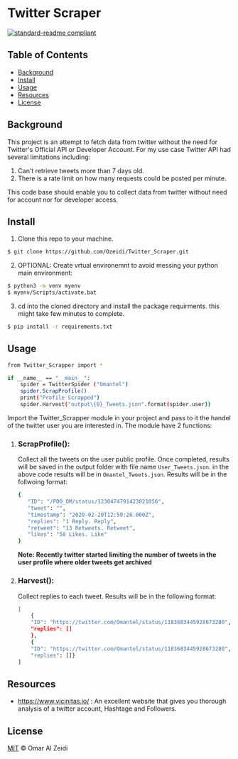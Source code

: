 # Twitter Scraper

[![standard-readme compliant](https://img.shields.io/badge/readme%20style-standard-brightgreen.svg?style=flat-square)](https://github.com/RichardLitt/standard-readme)



## Table of Contents

- [Background](#background)
- [Install](#install)
- [Usage](#usage)
- [Resources](#Resources)
- [License](#license)

## Background
This project is an attempt to fetch data from twitter without the need for Twitter's Official API or Developer Account.
For my use case Twitter API had several limitations including:
1. Can't retrieve tweets more than 7 days old.
2. There is a rate limit on how many requests could be posted per minute.

This code base should enable you to collect data from twitter without need for account nor for developer access.

## Install

1. Clone this repo to your machine.

```sh
$ git clone https://github.com/Ozeidi/Twitter_Scraper.git
```
2. OPTIONAL: Create vrtual environemnt to avoid messing your python main environment:
```sh
$ python3 -m venv myenv
$ myenv/Scripts/activate.bat
```
3. cd into the cloned directory and install the package requirments. this might take few minutes to complete.
```sh
$ pip install -r requirements.txt 
```



## Usage
```sh
from Twitter_Scrapper import *

if __name__ == "__main__":
    spider = TwitterSpider ("Omantel")
    spider.ScrapProfile()
    print("Profile Scrapped")  
    spider.Harvest("output\{0}_Tweets.json".format(spider.user)) 

```
Import the Twitter_Scrapper module in your project and pass to it the handel of the twitter user you are interested in. The module have 2 functions:
1. ### ScrapProfile():

	 Collect all the tweets on the user public profile. Once completed, results will be saved in the output folder with file name `User_Tweets.json`. in the above code results will be in `Omantel_Tweets.json`. Results will be in the follwoing format:

	 ```sh 
	 {
        "ID": "/PDO_OM/status/1230474791423021056",
        "tweet": "",
        "timestamp": "2020-02-20T12:50:26.000Z",
        "replies": "1 Reply. Reply",
        "retweet": "13 Retweets. Retweet",
        "likes": "58 Likes. Like"
    } 
	```

	 **Note: Recently twitter started limiting the number of tweets in the user profile where older tweets get archived**

2. ### Harvest(): 

	Collect replies to each tweet. Results will be in the following format:

	```sh
	[
		{
        "ID": "https://twitter.com/Omantel/status/1183683445928673280",
        "replies": []
		},
		{
        "ID": "https://twitter.com/Omantel/status/1183683445928673280",
        "replies": []}
	]
	```

##  Resources
- https://www.vicinitas.io/ :
    An excellent website that gives you thorough analysis of a twitter account, Hashtage and Followers.
## License

[MIT](LICENSE) © Omar Al Zeidi